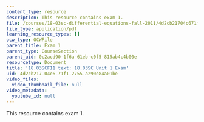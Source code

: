 ```yaml
---
content_type: resource
description: This resource contains exam 1.
file: /courses/18-03sc-differential-equations-fall-2011/4d2cb21704c671f12755a290e84a01be_MIT18_03SCF11_ex1.pdf
file_type: application/pdf
learning_resource_types: []
ocw_type: OCWFile
parent_title: Exam 1
parent_type: CourseSection
parent_uid: 0c2acd90-1f6a-61eb-c0f5-815ab4c4b00e
resourcetype: Document
title: '18.03SCF11 text: 18.03SC Unit 1 Exam'
uid: 4d2cb217-04c6-71f1-2755-a290e84a01be
video_files:
  video_thumbnail_file: null
video_metadata:
  youtube_id: null
---
```

This resource contains exam 1.

